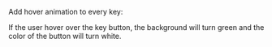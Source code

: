 Add hover animation to every key: 

If the user hover over the key button, the background will turn green and the color of the button will turn white.

